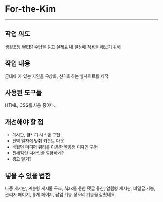 # For-the-Kim
---
## 작업 의도
[생활코딩 WEB1](https://opentutorials.org/course/3084) 수업을 듣고 실제로 내 일상에 적용을 해보기 위해

## 작업 내용
군대에 가 있는 지인을 우상화, 신격화하는 웹사이트를 제작

## 사용된 도구들
HTML, CSS를 사용 중이다.

## 개선해야 할 점
- 게시판, 글쓰기 시스템 구현
- 전역 일자에 맞춰 카운트 다운
- 배웠던 미디어 쿼리를 이용한 반응형 디자인 구현
- 전체적인 디자인을 깔끔하게?
- 광고 달기?

## 넣을 수 있을 법한 
다중 게시판, 계층형 게시물 구조, Ajax를 통한 댓글 통신, 알림형 게시판, 비밀글 기능, 관리자 페이지, 통계 페이지, 팝업 기능 정도의 기능을 갖췄네요.
